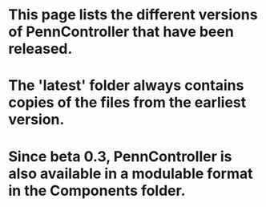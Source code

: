 # This page lists the different versions of PennController that have been released.

# The 'latest' folder always contains copies of the files from the earliest version.

# Since beta 0.3, PennController is also available in a modulable format in the Components folder.